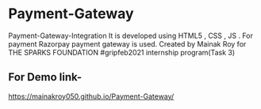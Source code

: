 # Payment-Gateway
Payment-Gateway-Integration It is developed using HTML5 , CSS , JS . For payment Razorpay payment gateway is used. Created by Mainak Roy for THE SPARKS FOUNDATION #gripfeb2021 internship program(Task 3)

## For Demo link-
https://mainakroy050.github.io/Payment-Gateway/
